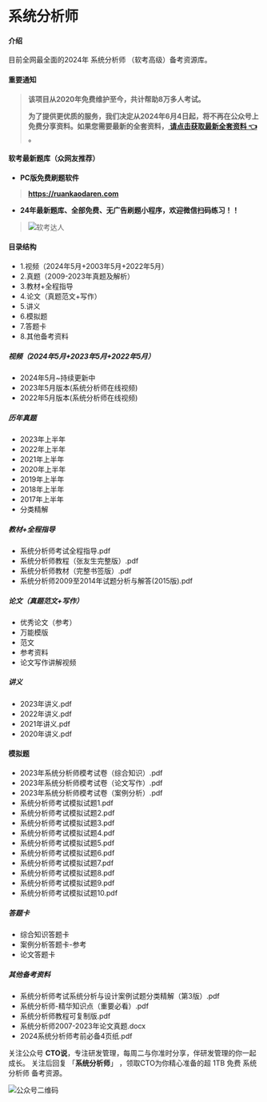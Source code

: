 # 系统分析师

#### 介绍
目前全网最全面的2024年 系统分析师 （软考高级）备考资源库。

#### 重要通知
>   **该项目从2020年免费维护至今，共计帮助8万多人考试。**
> 
>   **为了提供更优质的服务，我们决定从2024年6月4日起，将不再在公众号上免费分享资料。如果您需要最新的全套资料，[ 请点击获取最新全套资料 👈  ](https://91ke.cn/)。**  


#### 软考最新题库（众网友推荐）

 - **PC版免费刷题软件**
>
> **https://ruankaodaren.com**


 - **24年最新题库、全部免费、无广告刷题小程序，欢迎微信扫码练习！！**
>
>![软考达人](https://chaidingoss.oss-cn-hangzhou.aliyuncs.com/ruankao/share/%E4%BF%A1%E6%81%AF%E7%B3%BB%E7%BB%9F%E9%A1%B9%E7%9B%AE%E7%AE%A1%E7%90%86%E5%B8%88-github.png?x-oss-process=image/resize,w_258,h_258,limit_0)
>
#### 目录结构
 - 1.视频（2024年5月+2003年5月+2022年5月）
 - 2.真题（2009-2023年真题及解析）
 - 3.教材+全程指导
 - 4.论文（真题范文+写作）
 - 5.讲义
 - 6.模拟题
 - 7.答题卡
 - 8.其他备考资料

##### 视频（2024年5月+2023年5月+2022年5月）
 - 2024年5月~持续更新中
 - 2023年5月版本(系统分析师在线视频)
 - 2022年5月版本(系统分析师在线视频)
 

##### 历年真题
 - 2023年上半年
 - 2022年上半年
 - 2021年上半年
 - 2020年上半年
 - 2019年上半年
 - 2018年上半年
 - 2017年上半年
 - 分类精解
   
##### 教材+全程指导
 - 系统分析师考试全程指导.pdf
 - 系统分析师教程（张友生完整版）.pdf
 - 系统分析师教材（完整书签版）.pdf
 - 系统分析师2009至2014年试题分析与解答(2015版).pdf
 
##### 论文（真题范文+写作）
 - 优秀论文（参考）
 - 万能模版
 - 范文
 - 参考资料
 - 论文写作讲解视频
 
##### 讲义
 - 2023年讲义.pdf
 - 2022年讲义.pdf
 - 2021年讲义.pdf
 - 2020年讲义.pdf
 
#### 模拟题
 - 2023年系统分析师模考试卷（综合知识）.pdf
 - 2023年系统分析师模考试卷（论文写作）.pdf
 - 2023年系统分析师模考试卷（案例分析）.pdf
 - 系统分析师考试模拟试题1.pdf
 - 系统分析师考试模拟试题2.pdf
 - 系统分析师考试模拟试题3.pdf
 - 系统分析师考试模拟试题4.pdf
 - 系统分析师考试模拟试题5.pdf
 - 系统分析师考试模拟试题6.pdf
 - 系统分析师考试模拟试题7.pdf
 - 系统分析师考试模拟试题8.pdf
 - 系统分析师考试模拟试题9.pdf
 - 系统分析师考试模拟试题10.pdf 

##### 答题卡
 - 综合知识答题卡
 - 案例分析答题卡-参考
 - 论文答题卡
 
##### 其他备考资料
 - 系统分析师考试系统分析与设计案例试题分类精解（第3版）.pdf
 - 系统分析师-精华知识点（重要必看）.pdf
 - 系统分析师教程可复制版.pdf
 - 系统分析师2007-2023年论文真题.docx
 - 2024系统分析师考前必备4页纸.pdf


关注公众号 **CTO说**，专注研发管理，每周二与你准时分享，伴研发管理的你一起成长。
关注后回复 「**系统分析师**」 ，领取CTO为你精心准备的超 1TB 免费 系统分析师 备考资源。


![公众号二维码](https://cdn-static.uoko.com/qrcode.jpg)
